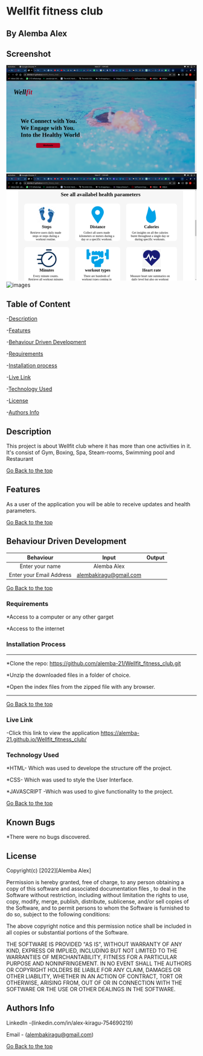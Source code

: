 # Wellfit fitness club

## By Alemba Alex

## Screenshot
![image](./assets/Images/Screenshot%20from%202022-06-27%2001-04-24.png)
![images](./assets/Images/Screenshot%20from%202022-06-27%2001-04-33.png)
![images](./assets/Images/Screenshot%20from%202022-06-27&2004-27-52.png)


## Table of Content

-[Description](#description)

-[Features](#features)

-[Behaviour Driven Development](#Behaviour-Driven-Development)

-[Requirements](#requirements)

-[Installation process](#installation-process)

-[Live Link](#Live-Link)

-[Technology Used](#technology-Used)

-[License](#license)

-[Authors Info](#Authors-info)

## Description

<p>This project is about Wellfit club where it has more than one activities in it. It's consist of Gym, Boxing, Spa, Steam-rooms, Swimming pool and Restaurant</p>

[Go Back to the top](#Wellfit-fitness-club)

## Features

As a user of the application you will be able to receive updates and health parameters.

[Go Back to the top](#Wellfit-fitness-club)

## Behaviour Driven Development

|Behaviour |Input   |Output
|:---------:|:-------:|:-------:|
|Enter your name | Alemba Alex |    |
|Enter your Email Address |alembakiragu@gmail.com |    |

[Go Back to the top](#Wellfit-fitness-club)

### Requirements

*Access to a computer or any other garget

*Access to the internet

### Installation Process

****

*Clone the repo: https://github.com/alemba-21/Wellfit_fitness_club.git

*Unzip the downloaded files in a folder of choice.

*Open the index files from the zipped file with any browser.
****

[Go Back to the top](#Wellfit-fitness-club)
### Live Link

-Click this link to view the application https://alemba-21.github.io/Wellfit_fitness_club/

### Technology Used
*HTML- Which was used to develope the structure off the project.

*CSS- Which was used to style the User Interface.

*JAVASCRIPT -Which was used to give functionality to the project.

[Go Back to the top](#Wellfit-fitness-club)

## Known Bugs
*There were no bugs discovered.

## License

Copyright(c) [2022][Alemba Alex]

Permission is hereby granted, free of charge, to any person obtaining a copy of this software and associated documentation files , to deal in the Software without restriction, including without limitation the rights to use, copy, modify, merge, publish, distribute, sublicense, and/or sell copies of the Software, and to permit persons to whom the Software is furnished to do so, subject to the following conditions:

The above copyright notice and this permission notice shall be included in all copies or substantial portions of the Software.

THE SOFTWARE IS PROVIDED "AS IS", WITHOUT WARRANTY OF ANY KIND, EXPRESS OR IMPLIED, INCLUDING BUT NOT LIMITED TO THE WARRANTIES OF MERCHANTABILITY, FITNESS FOR A PARTICULAR PURPOSE AND NONINFRINGEMENT. IN NO EVENT SHALL THE AUTHORS OR COPYRIGHT HOLDERS BE LIABLE FOR ANY CLAIM, DAMAGES OR OTHER LIABILITY, WHETHER IN AN ACTION OF CONTRACT, TORT OR OTHERWISE, ARISING FROM, OUT OF OR IN CONNECTION WITH THE SOFTWARE OR THE USE OR OTHER DEALINGS IN THE SOFTWARE.

## Authors Info

LinkedIn -(linkedin.com/in/alex-kiragu-754690219)

Email - (alembakiragu@gmail.com)

[Go Back to the top](#Wellfit-fitness-club)
